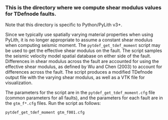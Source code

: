 ### This is the directory where we compute shear modulus values for TDefnode faults.

Note that this directory is specific to Python/PyLith v3+.

Since we typically use spatially varying material properties when using PyLith, it is no longer appropriate to assume a constant shear modulus when computing seismic moment. The `pytdef_get_tdef_moment` script may be used to get the effective shear modulus on the fault. The script samples the seismic velocity model spatial database on either side of the fault. Differences in shear modulus across the fault are accounted for using the effective shear modulus, as defined by Wu and Chen (2003) to account for differences across the fault. The script produces a modified TDefnode output file with the varying shear modulus, as well as a VTK file for visualization.

The parameters for the script are in the `pytdef_get_tdef_moment.cfg` file (common parameters for all faults), and the parameters for each fault are in the `gtm_f*.cfg` files. Run the script as follows:

```
pytdef_get_tdef_moment gtm_f001.cfg
```
